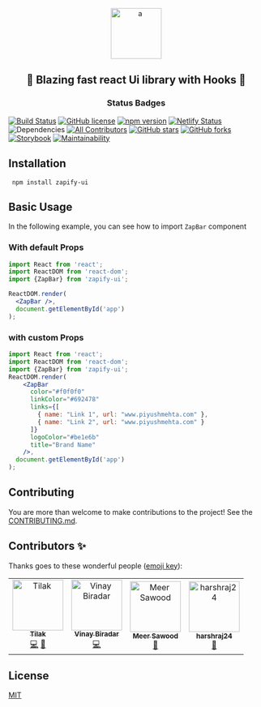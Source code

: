 <p align="center"><img src="https://lh3.googleusercontent.com/jq_CHT41OENz4e7SMdLSdgHavhD5JKpJHYagvJyx4uqMgq24o63Fatt_iJViaBfjHzFTuMtlEq1fD_LMVhVMR9HV1LheXYgqADZMgLVSLybSFjB9q1o2m5Ei6RGFMJLeF5mE9nlrfMA6mXxpn0ExZYF0XeC5EsgVfeNC6QErCWEOFwmGEilfY8QAUR2-eHWgyLA0vKteHf6a0bpfk5VKem_tbdjSQ1iV5qlh98518iZ6P3Exghkb-OyJP4b0YX_LmAF5loOSSImVLvIjF-0R0jY2By070sC1xyr2RrFdu9g4cLDpfQCsqkTO_oV3-lX-zZbUqO1mobqs9Xr0R7NhXI-_JBBV5vYe_Ct8bfdQKMEsUpbjnDAAZIrlFULyffAnO7gm3FyZeLzdikTQLFaQItKpvlN4k6NHFa3_aZen9G-_jLvrAxzV9aKOjEdjMJ_rnPeTcvuOUTLgh_VkXDsfVjfl77E9if7Wc6gqrGrLgJZJHjai5IfzlVJ8td8d_wEawyIToedsKIB0RfAwLpC1--Nx71ejf_kaszzFVT49pzEyyqnDvOI-GDiALc3ca77VZV5DDy5wVpHjwPmYZ0EEJb3JdCfHjBvRr9E-HkZGUwY24FAzPrr3L3-smkY-tw=w2560-h978" height="100px" alt="a" border="0"></p>
<h2 align="center">🚀 Blazing fast react Ui library with Hooks 🚀</h2>

<h3 align="center">Status Badges</h3>

[![Build Status](https://travis-ci.org/zapify-ui/zapify.svg?branch=Staging)](https://travis-ci.org/zapify-ui/zapify)
[![GitHub license](https://img.shields.io/badge/license-MIT-blue.svg)](https://github.com/zapify-ui/zapify/blob/Staging/LICENSE) 
[![npm version](https://badge.fury.io/js/zapify-ui.svg)](https://badge.fury.io/js/zapify-ui)
[![Netlify Status](https://api.netlify.com/api/v1/badges/71ceb923-c95d-413d-9519-30c7931fc134/deploy-status)](https://app.netlify.com/sites/zapify/deploys)
![Dependencies](https://david-dm.org/zapify-ui/zapify.svg)
[![All Contributors](https://img.shields.io/badge/all_contributors-4-orange.svg?style=flat-square)](#contributors)
[![GitHub stars](https://img.shields.io/github/stars/zapify-ui/zapify)](https://github.com/zapify-ui/zapify/stargazers)
[![GitHub forks](https://img.shields.io/github/forks/zapify-ui/zapify)](https://github.com/zapify-ui/zapify/network)
[![Storybook](https://cdn.jsdelivr.net/gh/storybookjs/brand@master/badge/badge-storybook.svg)](https://zapify-ui.github.io/zapify)
[![Maintainability](https://api.codeclimate.com/v1/badges/c42c480d78c0db5ca8e2/maintainability)](https://codeclimate.com/github/zapify-ui/zapify/maintainability)

## Installation
``` npm install zapify-ui```

## Basic Usage
In the following example, you can see how to import ```ZapBar``` component
### With default Props

```jsx
import React from 'react';
import ReactDOM from 'react-dom';
import {ZapBar} from 'zapify-ui';

ReactDOM.render(
  <ZapBar />,
  document.getElementById('app')
);
```

### with custom Props

```jsx
import React from 'react';
import ReactDOM from 'react-dom';
import {ZapBar} from 'zapify-ui';
ReactDOM.render(
    <ZapBar
      color="#f0f0f0"
      linkColor="#692478"
      links={[
        { name: "Link 1", url: "www.piyushmehta.com" },
        { name: "Link 2", url: "www.piyushmehta.com" }
      ]}
      logoColor="#be1e6b"
      title="Brand Name"
    />,
  document.getElementById('app')
);
```

## Contributing
You are more than welcome to make contributions to the project! See the  [CONTRIBUTING.md](https://github.com/zapify-ui/zapify/blob/master/CONTRIBUTING.md).

## Contributors ✨

Thanks goes to these wonderful people ([emoji key](https://allcontributors.org/docs/en/emoji-key)):

<!-- ALL-CONTRIBUTORS-LIST:START - Do not remove or modify this section -->
<!-- prettier-ignore -->
<table>
  <tr>
    <td align="center"><a href="https://github.com/is124"><img src="https://avatars2.githubusercontent.com/u/51227848?v=4" width="100px;" alt="Tilak"/><br /><sub><b>Tilak</b></sub></a><br /><a href="https://github.com/zapify-ui/zapify/commits?author=is124" title="Code">💻</a> <a href="#design-is124" title="Design">🎨</a></td>
    <td align="center"><a href="https://github.com/vinaybiradar1717"><img src="https://avatars2.githubusercontent.com/u/46494289?v=4" width="100px;" alt="Vinay Biradar"/><br /><sub><b>Vinay Biradar</b></sub></a><br /><a href="https://github.com/zapify-ui/zapify/commits?author=vinaybiradar1717" title="Code">💻</a></td>
    <td align="center"><a href="https://github.com/sawood14012"><img src="https://avatars1.githubusercontent.com/u/18240985?v=4" width="100px;" alt="Meer Sawood"/><br /><sub><b>Meer Sawood</b></sub></a><br /><a href="#userTesting-sawood14012" title="User Testing">📓</a></td>
    <td align="center"><a href="https://github.com/harshraj24"><img src="https://avatars0.githubusercontent.com/u/54536823?v=4" width="100px;" alt="harshraj24"/><br /><sub><b>harshraj24</b></sub></a><br /><a href="#design-harshraj24" title="Design">🎨</a></td>
  </tr>
</table>

<!-- ALL-CONTRIBUTORS-LIST:END -->

## License
[MIT](http://opensource.org/licenses/MIT)
